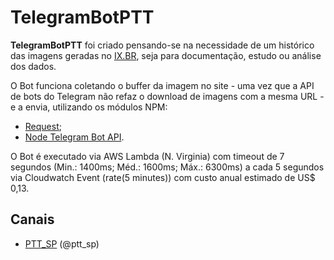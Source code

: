 # TelegramBotPTT

**TelegramBotPTT** foi criado pensando-se na necessidade de um histórico das imagens geradas no [IX.BR](http://ix.br/trafego/pix/sp), seja para documentação, estudo ou análise dos dados.

O Bot funciona coletando o buffer da imagem no site - uma vez que a API de bots do Telegram não refaz o download de imagens com a mesma URL - e a envia, utilizando os módulos NPM:

 - [Request](https://www.npmjs.com/package/request);
 - [Node Telegram Bot API](https://github.com/yagop/node-telegram-bot-api).
 
 O Bot é executado via AWS Lambda (N. Virginia) com timeout de 7 segundos (Min.: 1400ms; Méd.: 1600ms; Máx.: 6300ms) a cada 5 segundos via Cloudwatch Event (rate(5 minutes)) com custo anual estimado de US$ 0,13.

## Canais

 - [PTT_SP](https://t.me/ptt_sp) (@ptt_sp)

